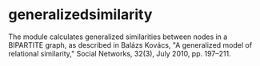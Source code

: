 # generalizedsimilarity
The module calculates generalized similarities between nodes in a BIPARTITE graph, as described in Balázs Kovács, "A generalized model of relational similarity," Social Networks, 32(3), July 2010, pp. 197–211.
